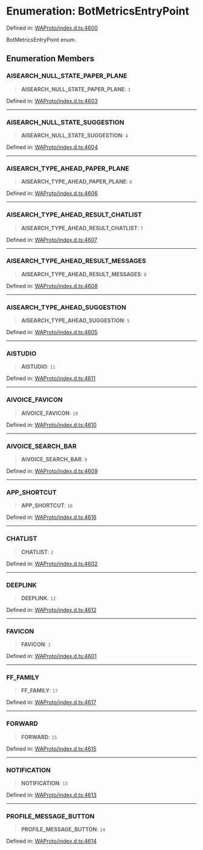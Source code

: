 # Enumeration: BotMetricsEntryPoint

Defined in: [WAProto/index.d.ts:4600](https://github.com/Fokusdotid/Baileys/blob/6a8e2076fa4119b2d5152250d579a4fbed394533/WAProto/index.d.ts#L4600)

BotMetricsEntryPoint enum.

## Enumeration Members

### AISEARCH\_NULL\_STATE\_PAPER\_PLANE

> **AISEARCH\_NULL\_STATE\_PAPER\_PLANE**: `3`

Defined in: [WAProto/index.d.ts:4603](https://github.com/Fokusdotid/Baileys/blob/6a8e2076fa4119b2d5152250d579a4fbed394533/WAProto/index.d.ts#L4603)

***

### AISEARCH\_NULL\_STATE\_SUGGESTION

> **AISEARCH\_NULL\_STATE\_SUGGESTION**: `4`

Defined in: [WAProto/index.d.ts:4604](https://github.com/Fokusdotid/Baileys/blob/6a8e2076fa4119b2d5152250d579a4fbed394533/WAProto/index.d.ts#L4604)

***

### AISEARCH\_TYPE\_AHEAD\_PAPER\_PLANE

> **AISEARCH\_TYPE\_AHEAD\_PAPER\_PLANE**: `6`

Defined in: [WAProto/index.d.ts:4606](https://github.com/Fokusdotid/Baileys/blob/6a8e2076fa4119b2d5152250d579a4fbed394533/WAProto/index.d.ts#L4606)

***

### AISEARCH\_TYPE\_AHEAD\_RESULT\_CHATLIST

> **AISEARCH\_TYPE\_AHEAD\_RESULT\_CHATLIST**: `7`

Defined in: [WAProto/index.d.ts:4607](https://github.com/Fokusdotid/Baileys/blob/6a8e2076fa4119b2d5152250d579a4fbed394533/WAProto/index.d.ts#L4607)

***

### AISEARCH\_TYPE\_AHEAD\_RESULT\_MESSAGES

> **AISEARCH\_TYPE\_AHEAD\_RESULT\_MESSAGES**: `8`

Defined in: [WAProto/index.d.ts:4608](https://github.com/Fokusdotid/Baileys/blob/6a8e2076fa4119b2d5152250d579a4fbed394533/WAProto/index.d.ts#L4608)

***

### AISEARCH\_TYPE\_AHEAD\_SUGGESTION

> **AISEARCH\_TYPE\_AHEAD\_SUGGESTION**: `5`

Defined in: [WAProto/index.d.ts:4605](https://github.com/Fokusdotid/Baileys/blob/6a8e2076fa4119b2d5152250d579a4fbed394533/WAProto/index.d.ts#L4605)

***

### AISTUDIO

> **AISTUDIO**: `11`

Defined in: [WAProto/index.d.ts:4611](https://github.com/Fokusdotid/Baileys/blob/6a8e2076fa4119b2d5152250d579a4fbed394533/WAProto/index.d.ts#L4611)

***

### AIVOICE\_FAVICON

> **AIVOICE\_FAVICON**: `10`

Defined in: [WAProto/index.d.ts:4610](https://github.com/Fokusdotid/Baileys/blob/6a8e2076fa4119b2d5152250d579a4fbed394533/WAProto/index.d.ts#L4610)

***

### AIVOICE\_SEARCH\_BAR

> **AIVOICE\_SEARCH\_BAR**: `9`

Defined in: [WAProto/index.d.ts:4609](https://github.com/Fokusdotid/Baileys/blob/6a8e2076fa4119b2d5152250d579a4fbed394533/WAProto/index.d.ts#L4609)

***

### APP\_SHORTCUT

> **APP\_SHORTCUT**: `16`

Defined in: [WAProto/index.d.ts:4616](https://github.com/Fokusdotid/Baileys/blob/6a8e2076fa4119b2d5152250d579a4fbed394533/WAProto/index.d.ts#L4616)

***

### CHATLIST

> **CHATLIST**: `2`

Defined in: [WAProto/index.d.ts:4602](https://github.com/Fokusdotid/Baileys/blob/6a8e2076fa4119b2d5152250d579a4fbed394533/WAProto/index.d.ts#L4602)

***

### DEEPLINK

> **DEEPLINK**: `12`

Defined in: [WAProto/index.d.ts:4612](https://github.com/Fokusdotid/Baileys/blob/6a8e2076fa4119b2d5152250d579a4fbed394533/WAProto/index.d.ts#L4612)

***

### FAVICON

> **FAVICON**: `1`

Defined in: [WAProto/index.d.ts:4601](https://github.com/Fokusdotid/Baileys/blob/6a8e2076fa4119b2d5152250d579a4fbed394533/WAProto/index.d.ts#L4601)

***

### FF\_FAMILY

> **FF\_FAMILY**: `17`

Defined in: [WAProto/index.d.ts:4617](https://github.com/Fokusdotid/Baileys/blob/6a8e2076fa4119b2d5152250d579a4fbed394533/WAProto/index.d.ts#L4617)

***

### FORWARD

> **FORWARD**: `15`

Defined in: [WAProto/index.d.ts:4615](https://github.com/Fokusdotid/Baileys/blob/6a8e2076fa4119b2d5152250d579a4fbed394533/WAProto/index.d.ts#L4615)

***

### NOTIFICATION

> **NOTIFICATION**: `13`

Defined in: [WAProto/index.d.ts:4613](https://github.com/Fokusdotid/Baileys/blob/6a8e2076fa4119b2d5152250d579a4fbed394533/WAProto/index.d.ts#L4613)

***

### PROFILE\_MESSAGE\_BUTTON

> **PROFILE\_MESSAGE\_BUTTON**: `14`

Defined in: [WAProto/index.d.ts:4614](https://github.com/Fokusdotid/Baileys/blob/6a8e2076fa4119b2d5152250d579a4fbed394533/WAProto/index.d.ts#L4614)
